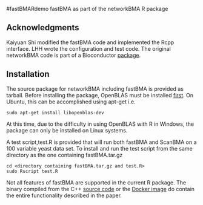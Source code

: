 #fastBMARdemo
fastBMA as part of the networkBMA R package
## Acknowledgments
Kaiyuan Shi modified the fastBMA code and implemented the Rcpp interface. LHH wrote the configuration and test code. The original networkBMA code is part of a Bioconductor [package](https://www.bioconductor.org/packages/release/bioc/html/networkBMA.html).

## Installation
The source package for networkBMA including fastBMA is provided as tarball.
Before installing the package, OpenBLAS must be installed [first](http://www.openblas.net/). On Ubuntu, this can be accomplished using apt-get i.e. 
````
sudo apt-get install libopenblas-dev
````
At this time, due to the difficulty in using OpenBLAS with R in Windows, the package can only be installed on Linux systems. 

A test script,test.R is provided that will run both fastBMA and ScanBMA on a 100 variable yeast data set.
To install and run the test script from the same directory as the one containing fastBMA.tar.gz

````
cd <directory containing fastBMA.tar.gz and test.R>
sudo Rscript test.R
````
Not all features of fastBMA are supported in the current R package. The binary compiled from the C++ [source code](https://github.com/lhhunghimself/fastBMA) or the [Docker image](https://hub.docker.com/r/biodepot/fastbmampi/) do contain the entire functionality described in the paper.
